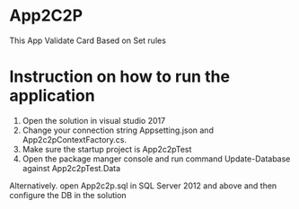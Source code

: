 # App2C2P
This App Validate Card Based on Set rules
# Instruction on how to run the application
1. Open  the solution in visual studio 2017
2. Change your connection string Appsetting.json and App2c2pContextFactory.cs.
3. Make sure the startup project is App2c2pTest
4. Open the package manger console and run command Update-Database against App2c2pTest.Data

Alternatively.  open App2c2p.sql in SQL Server 2012 and above and then configure the DB in the solution
